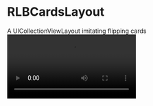 # RLBCardsLayout
A UICollectionViewLayout imitating flipping cards
![sample](https://github.com/rcbello/RLBCardsLayout/blob/master/EvenBonyCutworm-mobile.mp4  "Sample")
